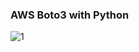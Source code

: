 ### AWS Boto3 with Python

![1](https://github.com/DhruvinSoni30/Python_AWSboto3/blob/main/images/1.png)



